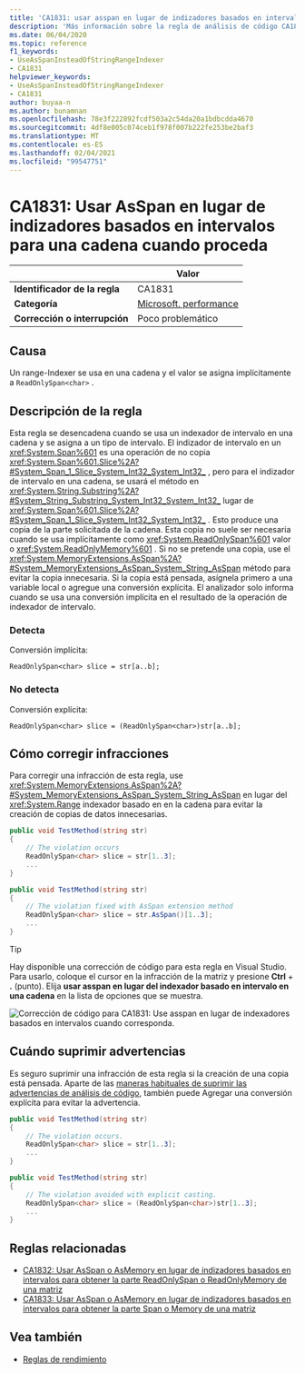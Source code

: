 ```yaml
---
title: 'CA1831: usar asspan en lugar de indizadores basados en intervalos para String cuando sea adecuado (análisis de código)'
description: 'Más información sobre la regla de análisis de código CA1831: usar asspan en lugar de indexadores basados en intervalos para String cuando sea necesario'
ms.date: 06/04/2020
ms.topic: reference
f1_keywords:
- UseAsSpanInsteadOfStringRangeIndexer
- CA1831
helpviewer_keywords:
- UseAsSpanInsteadOfStringRangeIndexer
- CA1831
author: buyaa-n
ms.author: bunamnan
ms.openlocfilehash: 78e3f222892fcdf503a2c54da20a1bdbcdda4670
ms.sourcegitcommit: 4df8e005c074ceb1f978f007b222fe253be2baf3
ms.translationtype: MT
ms.contentlocale: es-ES
ms.lasthandoff: 02/04/2021
ms.locfileid: "99547751"
---
```

# <a name="ca1831-use-asspan-instead-of-range-based-indexers-for-string-when-appropriate"></a>CA1831: Usar AsSpan en lugar de indizadores basados en intervalos para una cadena cuando proceda

| | Valor |
|-|-|
| **Identificador de la regla** |CA1831|
| **Categoría** |[Microsoft. performance](performance-warnings.md)|
| **Corrección o interrupción** |Poco problemático|

## <a name="cause"></a>Causa

Un range-Indexer se usa en una cadena y el valor se asigna implícitamente a `ReadOnlySpan<char>` .

## <a name="rule-description"></a>Descripción de la regla

Esta regla se desencadena cuando se usa un indexador de intervalo en una cadena y se asigna a un tipo de intervalo. El indizador de intervalo en un <xref:System.Span%601> es una operación de no copia <xref:System.Span%601.Slice%2A?#System_Span_1_Slice_System_Int32_System_Int32_> , pero para el indizador de intervalo en una cadena, se usará el método en <xref:System.String.Substring%2A?#System_String_Substring_System_Int32_System_Int32_> lugar de <xref:System.Span%601.Slice%2A?#System_Span_1_Slice_System_Int32_System_Int32_> . Esto produce una copia de la parte solicitada de la cadena. Esta copia no suele ser necesaria cuando se usa implícitamente como <xref:System.ReadOnlySpan%601> valor o <xref:System.ReadOnlyMemory%601> . Si no se pretende una copia, use el <xref:System.MemoryExtensions.AsSpan%2A?#System_MemoryExtensions_AsSpan_System_String_AsSpan> método para evitar la copia innecesaria. Si la copia está pensada, asígnela primero a una variable local o agregue una conversión explícita. El analizador solo informa cuando se usa una conversión implícita en el resultado de la operación de indexador de intervalo.

### <a name="detects"></a>Detecta

Conversión implícita:

`ReadOnlySpan<char> slice = str[a..b];`

### <a name="does-not-detect"></a>No detecta

Conversión explícita:

`ReadOnlySpan<char> slice = (ReadOnlySpan<char>)str[a..b];`

## <a name="how-to-fix-violations"></a>Cómo corregir infracciones

Para corregir una infracción de esta regla, use <xref:System.MemoryExtensions.AsSpan%2A?#System_MemoryExtensions_AsSpan_System_String_AsSpan> en lugar del <xref:System.Range> indexador basado en en la cadena para evitar la creación de copias de datos innecesarias.

```csharp
public void TestMethod(string str)
{
    // The violation occurs
    ReadOnlySpan<char> slice = str[1..3];
    ...
}
```

```csharp
public void TestMethod(string str)
{
    // The violation fixed with AsSpan extension method
    ReadOnlySpan<char> slice = str.AsSpan()[1..3];
    ...
}
```

> [!TIP]
> Hay disponible una corrección de código para esta regla en Visual Studio. Para usarlo, coloque el cursor en la infracción de la matriz y presione **Ctrl** + **.** (punto). Elija **usar asspan en lugar del indexador basado en intervalo en una cadena** en la lista de opciones que se muestra.
>
> ![Corrección de código para CA1831: Use asspan en lugar de indexadores basados en intervalos cuando corresponda.](media/ca1831_codefix.png)

## <a name="when-to-suppress-warnings"></a>Cuándo suprimir advertencias

Es seguro suprimir una infracción de esta regla si la creación de una copia está pensada. Aparte de las [maneras habituales de suprimir las advertencias de análisis de código](/visualstudio/code-quality/use-roslyn-analyzers#suppress-violations), también puede Agregar una conversión explícita para evitar la advertencia.

```csharp
public void TestMethod(string str)
{
    // The violation occurs.
    ReadOnlySpan<char> slice = str[1..3];
    ...
}
```

```csharp
public void TestMethod(string str)
{
    // The violation avoided with explicit casting.
    ReadOnlySpan<char> slice = (ReadOnlySpan<char>)str[1..3];
    ...
}
```

## <a name="related-rules"></a>Reglas relacionadas

- [CA1832: Usar AsSpan o AsMemory en lugar de indizadores basados en intervalos para obtener la parte ReadOnlySpan o ReadOnlyMemory de una matriz](ca1832.md)
- [CA1833: Usar AsSpan o AsMemory en lugar de indizadores basados en intervalos para obtener la parte Span o Memory de una matriz](ca1833.md)

## <a name="see-also"></a>Vea también

- [Reglas de rendimiento](performance-warnings.md)
